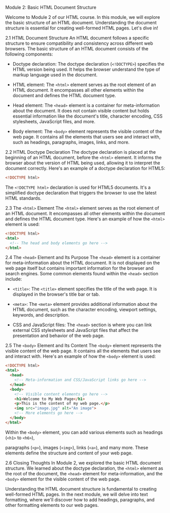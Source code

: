 Module 2: Basic HTML Document Structure

Welcome to Module 2 of our HTML course. In this module, we will explore the basic structure of an HTML document. Understanding the document structure is essential for creating well-formed HTML pages. Let's dive in!

2.1 HTML Document Structure
An HTML document follows a specific structure to ensure compatibility and consistency across different web browsers. The basic structure of an HTML document consists of the following components:

- Doctype declaration: The doctype declaration (`<!DOCTYPE>`) specifies the HTML version being used. It helps the browser understand the type of markup language used in the document.

- HTML element: The `<html>` element serves as the root element of an HTML document. It encompasses all other elements within the document and defines the HTML document type.

- Head element: The `<head>` element is a container for meta-information about the document. It does not contain visible content but holds essential information like the document's title, character encoding, CSS stylesheets, JavaScript files, and more.

- Body element: The `<body>` element represents the visible content of the web page. It contains all the elements that users see and interact with, such as headings, paragraphs, images, links, and more.

2.2 HTML Doctype Declaration
The doctype declaration is placed at the beginning of an HTML document, before the `<html>` element. It informs the browser about the version of HTML being used, allowing it to interpret the document correctly. Here's an example of a doctype declaration for HTML5:

```html
<!DOCTYPE html>
```

The `<!DOCTYPE html>` declaration is used for HTML5 documents. It's a simplified doctype declaration that triggers the browser to use the latest HTML standards.

2.3 The `<html>` Element
The `<html>` element serves as the root element of an HTML document. It encompasses all other elements within the document and defines the HTML document type. Here's an example of how the `<html>` element is used:

```html
<!DOCTYPE html>
<html>
  <!-- The head and body elements go here -->
</html>
```

2.4 The `<head>` Element and Its Purpose
The `<head>` element is a container for meta-information about the HTML document. It is not displayed on the web page itself but contains important information for the browser and search engines. Some common elements found within the `<head>` section include:

- `<title>`: The `<title>` element specifies the title of the web page. It is displayed in the browser's title bar or tab.

- `<meta>`: The `<meta>` element provides additional information about the HTML document, such as the character encoding, viewport settings, keywords, and description.

- CSS and JavaScript files: The `<head>` section is where you can link external CSS stylesheets and JavaScript files that affect the presentation and behavior of the web page.

2.5 The `<body>` Element and Its Content
The `<body>` element represents the visible content of the web page. It contains all the elements that users see and interact with. Here's an example of how the `<body>` element is used:

```html
<!DOCTYPE html>
<html>
  <head>
    <!-- Meta-information and CSS/JavaScript links go here -->
  </head>
  <body>
    <!-- Visible content elements go here -->
    <h1>Welcome to My Web Page</h1>
    <p>This is the content of my web page.</p>
    <img src="image.jpg" alt="An image">
    <!-- More elements go here -->
  </body>
</html>
```

Within the `<body>` element, you can add various elements such as headings (`<h1>` to `<h6>`),

 paragraphs (`<p>`), images (`<img>`), links (`<a>`), and many more. These elements define the structure and content of your web page.

2.6 Closing Thoughts
In Module 2, we explored the basic HTML document structure. We learned about the doctype declaration, the `<html>` element as the root of the document, the `<head>` element for meta-information, and the `<body>` element for the visible content of the web page.

Understanding the HTML document structure is fundamental to creating well-formed HTML pages. In the next module, we will delve into text formatting, where we'll discover how to add headings, paragraphs, and other formatting elements to our web pages.
